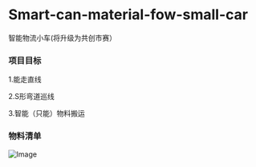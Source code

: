 # Smart-can-material-fow-small-car
智能物流小车(将升级为共创市赛）
### 项目目标
1.能走直线

2.S形弯道巡线

3.智能（只能）物料搬运

### 物料清单
![Image](https://user-images.githubusercontent.com/103104984/188306374-8fa1e362-e515-45e7-a7e7-cd2c9ceb2592.jpg)

